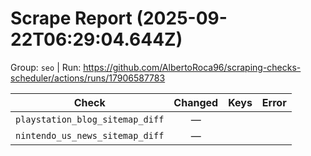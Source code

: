 # Scrape Report (2025-09-22T06:29:04.644Z)

Group: `seo`  |  Run: https://github.com/AlbertoRoca96/scraping-checks-scheduler/actions/runs/17906587783

| Check | Changed | Keys | Error |
|---|:---:|:--|:--|
| `playstation_blog_sitemap_diff` | — |  |  |
| `nintendo_us_news_sitemap_diff` | — |  |  |
